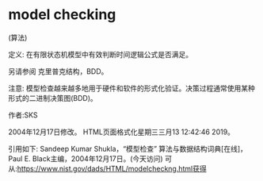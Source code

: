 # model checking


(算法)



定义:
在有限状态机模型中有效判断时间逻辑公式是否满足。



另请参阅
克里普克结构，BDD。



注意:
模型检查越来越多地用于硬件和软件的形式化验证。决策过程通常使用某种形式的二进制决策图(BDD)。


作者:SKS







2004年12月17日修改。
HTML页面格式化星期三三月13 12:42:46 2019。



引用如下:
Sandeep Kumar Shukla，“模型检查”
算法与数据结构词典[在线]，Paul E. Black主编，2004年12月17日。(今天访问)
可从:https://www.nist.gov/dads/HTML/modelcheckng.html获得